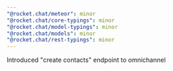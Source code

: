 ```yaml
---
"@rocket.chat/meteor": minor
"@rocket.chat/core-typings": minor
"@rocket.chat/model-typings": minor
"@rocket.chat/models": minor
"@rocket.chat/rest-typings": minor
---
```


Introduced "create contacts" endpoint to omnichannel
